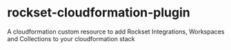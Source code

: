 # rockset-cloudformation-plugin
A cloudformation custom resource to add Rockset Integrations, Workspaces and Collections to your cloudformation stack
